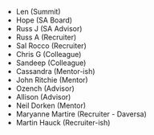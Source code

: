 - Len (Summit)
- Hope (SA Board)
- Russ J (SA Advisor)
- Russ A (Recruiter)
- Sal Rocco (Recruiter)
- Chris G (Colleague)
- Sandeep (Colleague)
- Cassandra (Mentor-ish)
- John Ritchie (Mentor)
- Ozench (Advisor)
- Allison (Advisor)
- Neil Dorken (Mentor)
- Maryanne Martire (Recruiter - Daversa)
- Martin Hauck (Recruiter-ish)